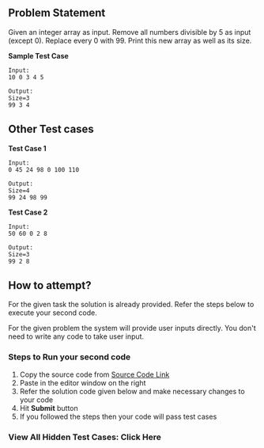 ## Problem Statement
Given an integer array as input. Remove all numbers divisible by 5 as input 
(except 0). Replace every 0 with 99.
Print this new array as well as its size.


**Sample Test Case**
```
Input:
10 0 3 4 5 

Output:
Size=3
99 3 4
```
## Other Test cases
**Test Case 1**
```
Input:
0 45 24 98 0 100 110

Output:
Size=4
99 24 98 99

```
**Test Case 2**
```
Input:
50 60 0 2 8

Output:
Size=3
99 2 8

```


## How to attempt?
For the given task the solution is already provided. Refer the steps below to execute your second code.

For the given problem the system will provide user inputs directly. You don't need to write any code to take user input.

### Steps to Run your second code
1. Copy the source code from [Source Code Link](https://raw.githubusercontent.com/Aartiarora22/Lab_assignments/main/P1/T3/Main.java)
2. Paste in the editor window on the right
3. Refer the solution code given below and make necessary changes to your code
4. Hit **Submit** button
5. If you followed the steps then your code will pass test cases

### View All Hidden Test Cases: Click Here
